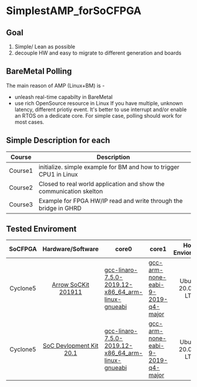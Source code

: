 # SimplestAMP_forSoCFPGA

## Goal
 1. Simple/ Lean as possible
 2. decouple HW and easy to migrate to different generation and boards

## BareMetal Polling 
 The main reason of AMP (Linux+BM) is - 
  * unleash real-time capabilty in BareMetal 
  * use rich OpenSource resource in Linux
 If you have multiple, unknown latency, different priotiy event. It's better to use interrupt and/or enable an RTOS on a dedicate core.
 For simple case, polling should work for most cases.

## Simple Description for each

  Course | Description |
  --- | --- |
  Course1 | initialize. simple example for BM and how to trigger CPU1 in Linux |
  Course2 | Closed to real world application and show the communication skelton |
  Course3 | Example for FPGA HW/IP read and write through the bridge in GHRD |

## Tested Enviroment 


SoCFPGA |Hardware/Software | core0 | core1 | Host Enviorment |
:---: | :---: | --- | --- | :---:
Cyclone5 | [Arrow SoCKit 201911](https://rocketboards.org/foswiki/Documentation/ArrowSoCKitEdition201911) | [gcc-linaro-7.5.0-2019.12-x86_64_arm-linux-gnueabi](https://releases.linaro.org/components/toolchain/binaries/latest-7/arm-linux-gnueabihf/) | [gcc-arm-none-eabi-9-2019-q4-major](https://developer.arm.com/-/media/Files/downloads/gnu-rm/9-2019q4/gcc-arm-none-eabi-9-2019-q4-major-x86_64-linux.tar.bz2?revision=108bd959-44bd-4619-9c19-26187abf5225&la=en&hash=E788CE92E5DFD64B2A8C246BBA91A249CB8E2D2D)| Ubuntu 20.04.1 LTS 
Cyclone5 | [SoC Devlopment Kit 20.1](https://rocketboards.org/foswiki/Documentation/CycloneVSoCGSRD) | [gcc-linaro-7.5.0-2019.12-x86_64_arm-linux-gnueabi](https://releases.linaro.org/components/toolchain/binaries/latest-7/arm-linux-gnueabihf/) | [gcc-arm-none-eabi-9-2019-q4-major](https://developer.arm.com/-/media/Files/downloads/gnu-rm/9-2019q4/gcc-arm-none-eabi-9-2019-q4-major-x86_64-linux.tar.bz2?revision=108bd959-44bd-4619-9c19-26187abf5225&la=en&hash=E788CE92E5DFD64B2A8C246BBA91A249CB8E2D2D)| Ubuntu 20.04.1 LTS 
